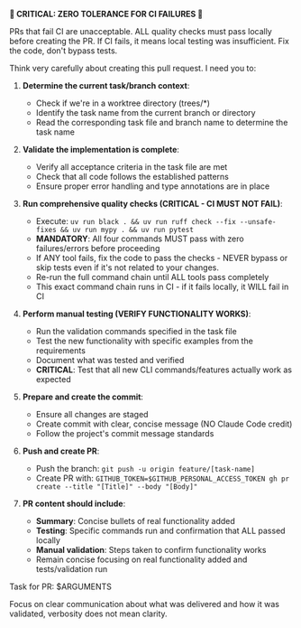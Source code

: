**🚨 CRITICAL: ZERO TOLERANCE FOR CI FAILURES 🚨**

PRs that fail CI are unacceptable. ALL quality checks must pass locally before creating the PR.
If CI fails, it means local testing was insufficient. Fix the code, don't bypass tests.

Think very carefully about creating this pull request. I need you to:

1. **Determine the current task/branch context**:
   - Check if we're in a worktree directory (trees/*)
   - Identify the task name from the current branch or directory
   - Read the corresponding task file and branch name to determine the task name

2. **Validate the implementation is complete**:
   - Verify all acceptance criteria in the task file are met
   - Check that all code follows the established patterns
   - Ensure proper error handling and type annotations are in place

3. **Run comprehensive quality checks (CRITICAL - CI MUST NOT FAIL)**:
   - Execute: `uv run black . && uv run ruff check --fix --unsafe-fixes && uv run mypy . && uv run pytest`
   - **MANDATORY**: All four commands MUST pass with zero failures/errors before proceeding
   - If ANY tool fails, fix the code to pass the checks - NEVER bypass or skip tests even if it's not related to your changes.
   - Re-run the full command chain until ALL tools pass completely
   - This exact command chain runs in CI - if it fails locally, it WILL fail in CI

4. **Perform manual testing (VERIFY FUNCTIONALITY WORKS)**:
   - Run the validation commands specified in the task file
   - Test the new functionality with specific examples from the requirements
   - Document what was tested and verified
   - **CRITICAL**: Test that all new CLI commands/features actually work as expected

5. **Prepare and create the commit**:
   - Ensure all changes are staged
   - Create commit with clear, concise message (NO Claude Code credit)
   - Follow the project's commit message standards

6. **Push and create PR**:
   - Push the branch: `git push -u origin feature/[task-name]`
   - Create PR with: `GITHUB_TOKEN=$GITHUB_PERSONAL_ACCESS_TOKEN gh pr create --title "[Title]" --body "[Body]"`

7. **PR content should include**:
   - **Summary**: Concise bullets of real functionality added
   - **Testing**: Specific commands run and confirmation that ALL passed locally
   - **Manual validation**: Steps taken to confirm functionality works
   - Remain concise focusing on real functionality added and tests/validation run

Task for PR: $ARGUMENTS

Focus on clear communication about what was delivered and how it was validated, verbosity does not mean clarity.
